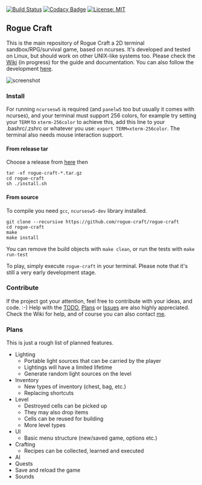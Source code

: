 [![Build Status](https://travis-ci.org/rogue-craft/rogue-craft.svg?branch=master)](https://travis-ci.org/rogue-craft/rogue-craft) [![Codacy Badge](https://api.codacy.com/project/badge/Grade/c2494381a8164514adb5061f7b1796e8)](https://www.codacy.com/app/Isty001/rogue-craft?utm_source=github.com&amp;utm_medium=referral&amp;utm_content=rogue-craft/rogue-craft&amp;utm_campaign=Badge_Grade)  [![License: MIT](https://img.shields.io/badge/License-MIT-yellow.svg)](https://opensource.org/licenses/MIT)


## Rogue Craft

This is the main repository of Rogue Craft a 2D terminal sandbox/RPG/survival game,
based on ncurses. It's developed and tested on Linux, but should work on other
UNIX-like systems too. Please check the [Wiki](https://github.com/rogue-craft/rogue-craft/wiki) (in progress)
for the guide and documentation. You can also follow the development [here](rogue-craft.github.io).

![screenshot](https://raw.githubusercontent.com/rogue-craft/doc-resources/master/README/screenshot_1.png)

### Install

For running `ncursesw5` is required (and `panelw5` too but usually it comes with ncurses), and your terminal must support 256 colors,
for example try setting your `TERM` to `xterm-256color` to achieve this, add this line to your .bashrc/.zshrc or whatever you use:  `export TERM=xterm-256color`.
The terminal also needs mouse interaction support.

#### From release tar

Choose a release from [here](https://github.com/rogue-craft/rogue-craft/releases) then

```
tar -xf rogue-craft-*.tar.gz
cd rogue-craft
sh ./install.sh
```

#### From source

To compile you need `gcc`, `ncursesw5-dev` library installed.

```
git clone --recursive https://github.com/rogue-craft/rogue-craft
cd rogue-craft
make
make install
```

You can remove the build objects with `make clean`, or run the tests with `make run-test`

To play, simply execute `rogue-craft` in your terminal.
Please note that it's still a very early development stage.

### Contribute

If the project got your attention, feel free to contribute with your ideas, and code. :-)
Help with the [TODO](https://github.com/rogue-craft/rogue-craft/blob/master/TODO.md), [Plans](#Plans) or [Issues](https://github.com/rogue-craft/rogue-craft/blob/master/ISSUES.md) are also highly appreciated.
Check the Wiki for help, and of course you can also contact [me](https://github.com/Isty001).

### <a name="Plans"></a>Plans

This is just a rough list of planned features.

* Lighting
    * Portable light sources that can be carried by the player
    * Lightings will have a limited lifetime
    * Generate random light sources on the level
* Inventory
    * New types of inventory (chest, bag, etc.)
    * Replacing shortcuts
* Level
    * Destroyed cells can be picked up
    * They may also drop items
    * Cells can be reused for building
    * More level types
* UI
    * Basic menu structure (new/saved game, options etc.)
* Crafting
    * Recipes can be collected, learned and executed
* AI
* Quests
* Save and reload the game
* Sounds
